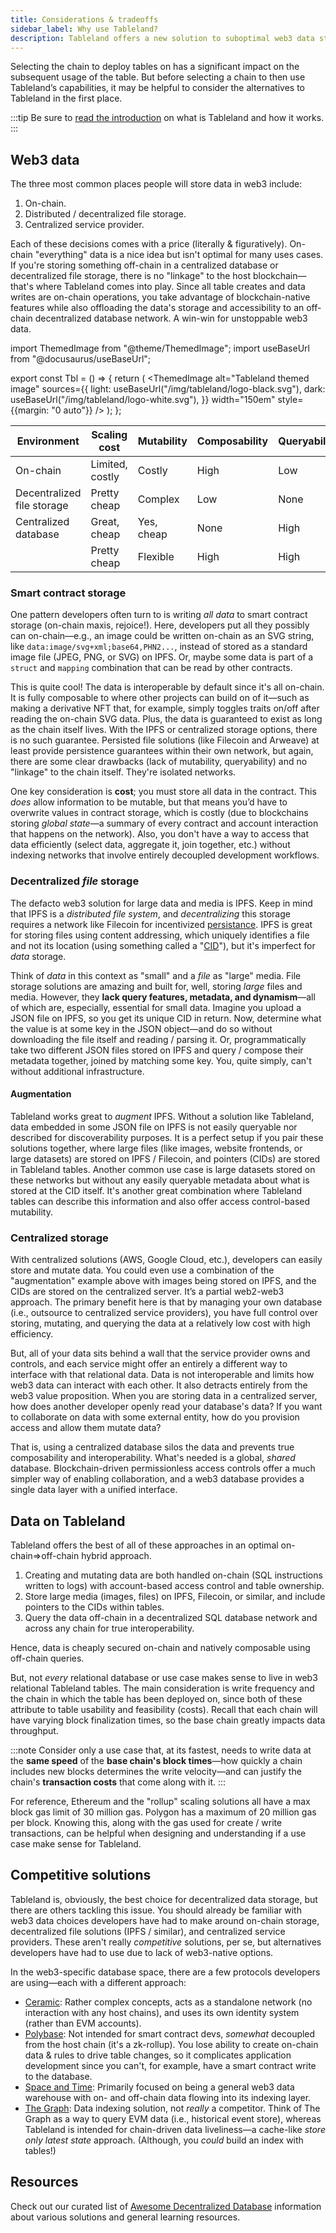 ```yaml
---
title: Considerations & tradeoffs
sidebar_label: Why use Tableland?
description: Tableland offers a new solution to suboptimal web3 data storage standards.
---
```


Selecting the chain to deploy tables on has a significant impact on the subsequent usage of the table. But before selecting a chain to then use Tableland’s capabilities, it may be helpful to consider the alternatives to Tableland in the first place.

:::tip
Be sure to [read the introduction](what-is-tableland) on what is Tableland and how it works.
:::

## Web3 data

The three most common places people will store data in web3 include:

1. On-chain.
2. Distributed / decentralized file storage.
3. Centralized service provider.

Each of these decisions comes with a price (literally & figuratively). On-chain "everything" data is a nice idea but isn't optimal for many uses cases. If you're storing something off-chain in a centralized database or decentralized file storage, there is no "linkage" to the host blockchain—that's where Tableland comes into play. Since all table creates and data writes are on-chain operations, you take advantage of blockchain-native features while also offloading the data's storage and accessibility to an off-chain decentralized database network. A win-win for unstoppable web3 data.

import ThemedImage from "@theme/ThemedImage";
import useBaseUrl from "@docusaurus/useBaseUrl";

<!--prettier-ignore-->
export const Tbl = () => {
  return (
    <ThemedImage
      alt="Tableland themed image"
      sources={{
        light: useBaseUrl("/img/tableland/logo-black.svg"),
        dark: useBaseUrl("/img/tableland/logo-white.svg"),
      }}
       width="150em"
       style={{margin: "0 auto"}}
    />
  );
};

| Environment                | Scaling cost                                         | Mutability                                        | Composability                               | Queryability                                |
| -------------------------- | ---------------------------------------------------- | ------------------------------------------------- | ------------------------------------------- | ------------------------------------------- |
| On-chain                   | <span className="circle-red"></span> Limited, costly | <span className="circle-red"></span> Costly       | <span className="circle-green"></span> High | <span className="circle-yellow"></span> Low |
| Decentralized file storage | <span className="circle-green"></span> Pretty cheap  | <span className="circle-red"></span> Complex      | <span className="circle-yellow"></span> Low | <span className="circle-red"></span> None   |
| Centralized database       | <span className="circle-green"></span> Great, cheap  | <span className="circle-green"></span> Yes, cheap | <span className="circle-red"></span> None   | <span className="circle-green"></span> High |
| <Tbl />                    | <span className="circle-green"></span> Pretty cheap  | <span className="circle-green"></span> Flexible   | <span className="circle-green"></span> High | <span className="circle-green"></span> High |

### Smart contract storage

One pattern developers often turn to is writing _all data_ to smart contract storage (on-chain maxis, rejoice!). Here, developers put all they possibly can on-chain—e.g., an image could be written on-chain as an SVG string, like `data:image/svg+xml;base64,PHN2...`, instead of stored as a standard image file (JPEG, PNG, or SVG) on IPFS. Or, maybe some data is part of a `struct` and `mapping` combination that can be read by other contracts.

This is quite cool! The data is interoperable by default since it's all on-chain. It is fully composable to where other projects can build on of it—such as making a derivative NFT that, for example, simply toggles traits on/off after reading the on-chain SVG data. Plus, the data is guaranteed to exist as long as the chain itself lives. With the IPFS or centralized storage options, there is no such guarantee. Persisted file solutions (like Filecoin and Arweave) at least provide persistence guarantees within their own network, but again, there are some clear drawbacks (lack of mutability, queryability) and no "linkage" to the chain itself. They're isolated networks.

One key consideration is **cost**; you must store all data in the contract. This _does_ allow information to be mutable, but that means you’d have to overwrite values in contract storage, which is costly (due to blockchains storing _global state_—a summary of every contract and account interaction that happens on the network). Also, you don't have a way to access that data efficiently (select data, aggregate it, join together, etc.) without indexing networks that involve entirely decoupled development workflows.

### Decentralized _file_ storage

The defacto web3 solution for large data and media is IPFS. Keep in mind that IPFS is a _distributed file system_, and _decentralizing_ this storage requires a network like Filecoin for incentivized [persistance](https://docs.ipfs.tech/concepts/persistence/). IPFS is great for storing files using content addressing, which uniquely identifies a file and not its location (using something called a "[CID](https://docs.ipfs.tech/concepts/content-addressing/)"), but it's imperfect for _data_ storage.

Think of _data_ in this context as "small" and a _file_ as "large" media. File storage solutions are amazing and built for, well, storing _large_ files and media. However, they **lack query features, metadata, and dynamism**—all of which are, especially, essential for small data. Imagine you upload a JSON file on IPFS, so you get its unique CID in return. Now, determine what the value is at some key in the JSON object—and do so without downloading the file itself and reading / parsing it. Or, programmatically take two different JSON files stored on IPFS and query / compose their metadata together, joined by matching some key. You, quite simply, can't without additional infrastructure.

#### Augmentation

Tableland works great to _augment_ IPFS. Without a solution like Tableland, data embedded in some JSON file on IPFS is not easily queryable nor described for discoverability purposes. It is a perfect setup if you pair these solutions together, where large files (like images, website frontends, or large datasets) are stored on IPFS / Filecoin, and pointers (CIDs) are stored in Tableland tables. Another common use case is large datasets stored on these networks but without any easily queryable metadata about what is stored at the CID itself. It's another great combination where Tableland tables can describe this information and also offer access control-based mutability.

### Centralized storage

With centralized solutions (AWS, Google Cloud, etc.), developers can easily store and mutate data. You could even use a combination of the "augmentation" example above with images being stored on IPFS, and the CIDs are stored on the centralized server. It’s a partial web2-web3 approach. The primary benefit here is that by managing your own database (i.e., outsource to centralized service providers), you have full control over storing, mutating, and querying the data at a relatively low cost with high efficiency.

But, all of your data sits behind a wall that the service provider owns and controls, and each service might offer an entirely a different way to interface with that relational data. Data is not interoperable and limits how web3 data can interact with each other. It also detracts entirely from the web3 value proposition. When you are storing data in a centralized server, how does another developer openly read your database's data? If you want to collaborate on data with some external entity, how do you provision access and allow them mutate data?

That is, using a centralized database silos the data and prevents true composability and interoperability. What's needed is a global, _shared_ database. Blockchain-driven permissionless access controls offer a much simpler way of enabling collaboration, and a web3 database provides a single data layer with a unified interface.

## Data on Tableland

Tableland offers the best of all of these approaches in an optimal on-chain=>off-chain hybrid approach.

1. Creating and mutating data are both handled on-chain (SQL instructions written to logs) with account-based access control and table ownership.
2. Store large media (images, files) on IPFS, Filecoin, or similar, and include pointers to the CIDs within tables.
3. Query the data off-chain in a decentralized SQL database network and across any chain for true interoperability.

Hence, data is cheaply secured on-chain and natively composable using off-chain queries.

But, not _every_ relational database or use case makes sense to live in web3 relational Tableland tables. The main consideration is write frequency and the chain in which the table has been deployed on, since both of these attribute to table usability and feasibility (costs). Recall that each chain will have varying block finalization times, so the base chain greatly impacts data throughput.

:::note
Consider only a use case that, at its fastest, needs to write data at the **same speed** of the **base chain's block times**—how quickly a chain includes new blocks determines the write velocity—and can justify the chain's **transaction costs** that come along with it.
:::

For reference, Ethereum and the "rollup" scaling solutions all have a max block gas limit of 30 million gas. Polygon has a maximum of 20 million gas per block. Knowing this, along with the gas used for create / write transactions, can be helpful when designing and understanding if a use case make sense for Tableland.

## Competitive solutions

Tableland is, obviously, the best choice for decentralized data storage, but there are others tackling this issue. You should already be familiar with web3 data choices developers have had to make around on-chain storage, decentralized file solutions (IPFS / similar), and centralized service providers. These aren't really _competitive_ solutions, per se, but alternatives developers have had to use due to lack of web3-native options.

In the web3-specific database space, there are a few protocols developers are using—each with a different approach:

- [Ceramic](https://ceramic.network/): Rather complex concepts, acts as a standalone network (no interaction with any host chains), and uses its own identity system (rather than EVM accounts).
- [Polybase](https://polybase.xyz/docs/introduction): Not intended for smart contract devs, _somewhat_ decoupled from the host chain (it's a zk-rollup). You lose ability to create on-chain data & rules to drive table changes, so it complicates application development since you can't, for example, have a smart contract write to the database.
- [Space and Time](https://www.spaceandtime.io/): Primarily focused on being a general web3 data warehouse with on- and off-chain data flowing into its indexing layer.
- [The Graph](https://thegraph.com/docs/en/): Data indexing solution, not _really_ a competitor. Think of The Graph as a way to query EVM data (i.e., historical event store), whereas Tableland is intended for chain-driven data liveliness—a cache-like _store only latest state_ approach. (Although, you _could_ build an index with tables!)

## Resources

Check out our curated list of [Awesome Decentralized Database](https://github.com/tablelandnetwork/awesome-decentralized-database) information about various solutions and general learning resources.
